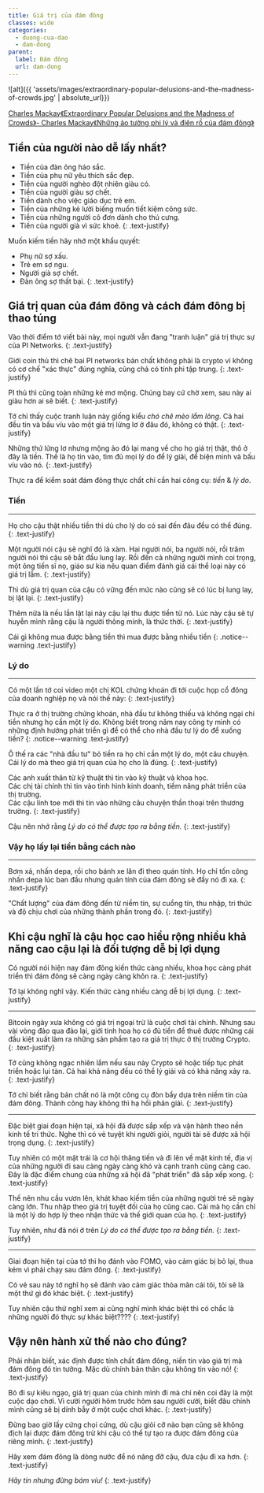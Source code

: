 ```yaml
---
title: Giá trị của đám đông
classes: wide
categories:
  - duong-cua-dao
  - dam-dong
parent:
  label: Đám đông
  url: dam-dong
---
```


![alt]({{ 'assets/images/extraordinary-popular-delusions-and-the-madness-of-crowds.jpg' | absolute_url}})
> <cite>
<a target="_blank" href="https://www.kobo.com/au/en/ebook/extraordinary-popular-delusions-and-the-madness-of-crowds-10">
Charles Mackay《Extraordinary Popular Delusions and the Madness of Crowds》- Charles Mackay《Những ảo tưởng phi lý và điên rồ của đám đông》
</a>
</cite>


## Tiền của người nào dễ lấy nhất?
- Tiền của đàn ông háo sắc.
- Tiền của phụ nữ yêu thích sắc đẹp.
- Tiền của người nghèo đột nhiên giàu có.
- Tiền của người giàu sợ chết.
- Tiền dành cho việc giáo dục trẻ em.
- Tiền của những kẻ lười biếng muốn tiết kiệm công sức.
- Tiền của những người cô đơn dành cho thú cưng.
- Tiền của người già vì sức khoẻ.
{: .text-justify}

Muốn kiếm tiền hãy nhớ một khẩu quyết:
- Phụ nữ sợ xấu.
- Trẻ em sợ ngu.
- Người già sợ chết.
- Đàn ông sợ thất bại.
{: .text-justify}

## Giá trị quan của đám đông và cách đám đông bị thao túng
Vào thời điểm tớ viết bài này, mọi người vẫn đang "tranh luận" giá trị thực sự của PI Networks.
{: .text-justify}

Giới coin thủ thì chê bai PI networks bản chất không phải là crypto vì không có cơ chế "xác thực" đúng nghĩa, cũng chả có tính phi tập trung.
{: .text-justify}

PI thủ thì cũng toàn những kẻ mơ mộng. Chúng bay cứ chờ xem, sau này ai giàu hơn ai sẽ biết.
{: .text-justify}

Tớ chỉ thấy cuộc tranh luận này giống kiểu *chó chê mèo lắm lông*. Cả hai đều tin và bấu víu vào một giá trị lửng lơ ở đâu đó, không có thật.
{: .text-justify}

Những thứ lửng lơ nhưng mộng ảo đó lại mang về cho họ giá trị thật, thô ở đây là tiền. Thế là họ tin vào, tìm đủ mọi lý do để lý giải, để biện minh và bấu víu vào nó.
{: .text-justify}

Thực ra để kiểm soát đám đông thực chất chỉ cần hai công cụ: *tiền* & *lý do*.

### Tiền
---
Họ cho cậu thật nhiều tiền thì dù cho lý do có sai đến đâu đều có thể đúng.
{: .text-justify}

Một người nói cậu sẽ nghĩ đó là xàm.
Hai người nói, ba người nói, rồi trăm người nói thì cậu sẽ bắt đầu lung lay.
Rồi đến cả những người mình coi trọng, một ông tiến sĩ nọ, giáo sư kia nêu quan điểm đánh giá cái thể loại này có giá trị lắm.
{: .text-justify}

Thì dù giá trị quan của cậu có vững đến mức nào cũng sẽ có lúc bị lung lay, bị lật lại.
{: .text-justify}

Thêm nữa là nếu lần lật lại này cậu lại thu được tiền từ nó. Lúc này cậu sẽ tự huyễn mình rằng cậu là người thông minh, là thức thời.
{: .text-justify}

Cái gì không mua được bằng tiền thì mua được bằng nhiều tiền
{: .notice--warning .text-justify}

### Lý do
---
Có một lần tớ coi video một chị KOL chứng khoán đi tới cuộc họp cổ đông của doanh nghiệp nọ và nói thế này:
{: .text-justify}

Thực ra ở thị trường chứng khoán, nhà đầu tư không thiếu và không ngại chi tiền nhưng họ cần một lý do.
Không biết trong năm nay công ty mình có những định hướng phát triển gì để có thể cho nhà đầu tư lý do để xuống tiền?
{: .notice--warning .text-justify}

Ô thế ra các "nhà đầu tư" bỏ tiền ra họ chỉ cần một lý do, một câu chuyện. Cái lý do mà theo giá trị quan của họ cho là đúng.
{: .text-justify}

Các anh xuất thân từ kỹ thuật thì tin vào kỹ thuật và khoa học.\
Các chị tài chính thì tin vào tình hình kinh doanh, tiềm năng phát triển của thị trường.\
Các cậu lính toe mới thì tin vào những câu chuyện thần thoại trên thương trường.
{: .text-justify}

Cậu nên nhớ rằng *Lý do có thể được tạo ra bằng tiền.*
{: .text-justify}

### Vậy họ lấy lại tiền bằng cách nào
---
Bơm xả, nhấn depa, rồi cho bánh xe lăn đi theo quán tính. Họ chỉ tốn công nhấn depa lúc ban đầu nhưng quán tính của đám đông sẽ đẩy nó đi xa.
{: .text-justify}

"Chất lượng" của đám đông đến từ niềm tin, sự cuồng tín, thu nhập, tri thức và độ chịu chơi của những thành phần trong đó.
{: .text-justify}

## Khi cậu nghĩ là cậu học cao hiểu rộng nhiều khả năng cao cậu lại là đối tượng dễ bị lợi dụng
Có người nói hiện nay đám đông kiến thức càng nhiều, khoa học càng phát triển thì đám đông sẽ càng ngày càng khôn ra.
{: .text-justify}

Tớ lại không nghĩ vậy. Kiến thức càng nhiều càng dễ bị lợi dụng.
{: .text-justify}

---

Bitcoin ngày xưa không có giá trị ngoại trừ là cuộc chơi tài chính. Nhưng sau vài vòng đảo qua đảo lại, giới tinh hoa họ có đủ tiền để thuê được những cái đầu kiệt xuất làm ra những sản phẩm tạo ra giá trị thực ở thị trường Crypto.
{: .text-justify}

Tớ cũng không ngạc nhiên lắm nếu sau này Crypto sẽ hoặc tiếp tục phát triển hoặc lụi tàn. Cả hai khả năng đều có thể lý giải và có khả năng xảy ra.
{: .text-justify}

Tớ chỉ biết rằng bản chất nó là một công cụ đòn bẩy dựa trên niềm tin của đám đông.
Thành công hay không thì hạ hồi phân giải.
{: .text-justify}

---

Đặc biệt giai đoạn hiện tại, xã hội đã được sắp xếp và vận hành theo nền kinh tế tri thức. Nghe thì có vẻ tuyệt khi người giỏi, người tài sẽ được xã hội trọng dụng.
{: .text-justify}

Tuy nhiên có một mặt trái là cơ hội thăng tiến và đi lên về mặt kinh tế, địa vị của những người đi sau càng ngày càng khó và cạnh tranh cũng càng cao. Đây là đặc điểm chung của những xã hội đã "phát triển" đã sắp xếp xong.
{: .text-justify}

Thế nên nhu cầu vươn lên, khát khao kiếm tiền của những người trẻ sẽ ngày càng lớn. Thu nhập theo giá trị tuyệt đối của họ cũng cao. Cái mà họ cần chỉ là một lý do hợp lý theo nhận thức và thế giới quan của họ. 
{: .text-justify}

Tuy nhiên, như đã nói ở trên *Lý do có thể được tạo ra bằng tiền.*
{: .text-justify}

---

Giai đoạn hiện tại của tớ thì họ đánh vào FOMO, vào cảm giác bị bỏ lại, thua kém vì phải chạy sau đám đông.
{: .text-justify}

Có vẻ sau này tớ nghĩ họ sẽ đánh vào cảm giác thỏa mãn cái tôi, tôi sẽ là một thứ gì đó khác biệt.
{: .text-justify}

Tuy nhiên cậu thử nghĩ xem ai cũng nghĩ mình khác biệt thì có chắc là những người đó thực sự khác biệt????
{: .text-justify}

## Vậy nên hành xử thế nào cho đúng?
Phải nhận biết, xác định được tính chất đám đông, niền tin vào giá trị mà đám đông đó tin tưởng. Mặc dù chính bản thân cậu không tin vào nó!
{: .text-justify}

Bỏ đi sự kiêu ngạo, giá trị quan của chính mình đi mà chỉ nên coi đây là một cuộc dạo chơi. Vì cười người hôm trước hôm sau người cười, biết đâu chính mình cũng sẽ bị dính bẫy ở một cuộc chơi khác.
{: .text-justify}

Đừng bao giờ lấy cứng chọi cứng, dù cậu giỏi cỡ nào bạn cũng sẽ không địch lại được đám đông trừ khi cậu có thể tự tạo ra được đám đông của riêng mình.
{: .text-justify}

Hãy xem đám đông là dòng nước để nó nâng đỡ cậu, đưa cậu đi xa hơn.
{: .text-justify}

*Hãy tin nhưng đừng bám víu!*
{: .text-justify}